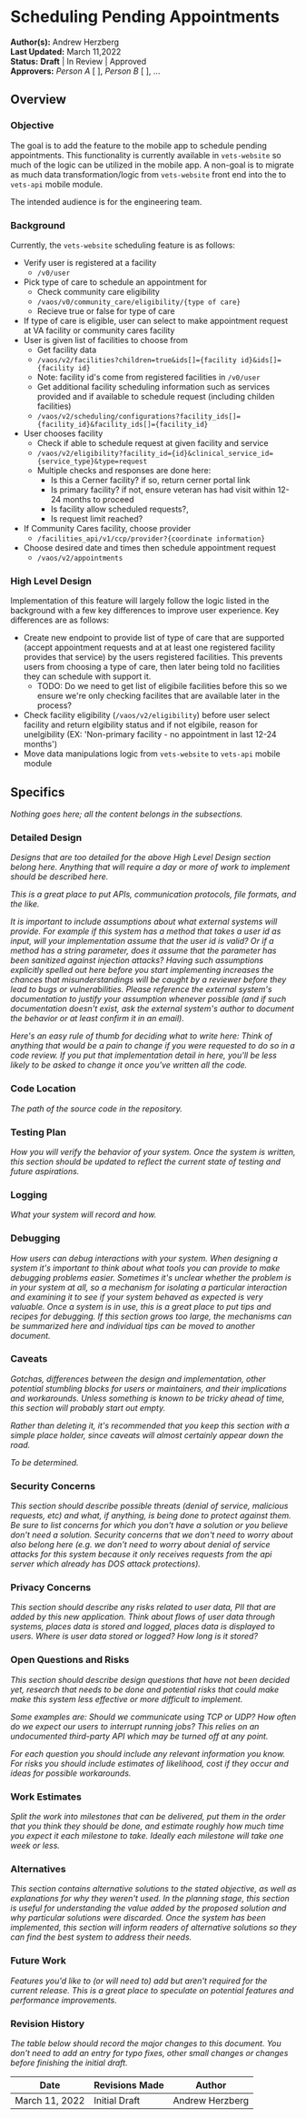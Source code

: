 # Scheduling Pending Appointments

**Author(s):** Andrew Herzberg  
**Last Updated:** March 11,2022  
**Status:** **Draft** | In Review | Approved  
**Approvers:** _Person A_ \[ \], _Person B_ \[ \], ...  

## Overview

### Objective
The goal is to add the feature to the mobile app to schedule pending appointments. This functionality is currently available in `vets-website` so much of the logic can be utilized in the mobile app. A non-goal is to migrate as much data transformation/logic from `vets-website` front end into the to `vets-api` mobile module. 

The intended audience is for the engineering team.

### Background
Currently, the `vets-website` scheduling feature is as follows:  

- Verify user is registered at a facility
   - `/v0/user`
- Pick type of care to schedule an appointment for
   - Check community care eligibility  
   - `/vaos/v0/community_care/eligibility/{type of care}`
   - Recieve true or false for type of care
- If type of care is eligible, user can select to make appointment request at VA facility or community cares facility
- User is given list of facilities to choose from
  - Get facility data 
  - `/vaos/v2/facilities?children=true&ids[]={facility id}&ids[]={facility id}`
  - Note: facility id's come from registered facilities in `/v0/user`
  - Get additional facility scheduling information such as services provided and if available to schedule request (including childen facilities)
  - `/vaos/v2/scheduling/configurations?facility_ids[]={facility_id}&facility_ids[]={facility_id}`
- User chooses facility
  - Check if able to schedule request at given facility and service 
  - `/vaos/v2/eligibility?facility_id={id}&clinical_service_id={service_type}&type=request`
  - Multiple checks and responses are done here:
      - Is this a Cerner facility? if so, return cerner portal link
      - Is primary facility? if not, ensure veteran has had visit within 12-24 months to proceed
      - Is facility allow scheduled requests?, 
      - Is request limit reached?
- If Community Cares facility, choose provider
  - `/facilities_api/v1/ccp/provider?{coordinate information}`
- Choose desired date and times then schedule appointment request
  - `/vaos/v2/appointments` 

### High Level Design
Implementation of this feature will largely follow the logic listed in the background with a few key differences to improve user experience. Key differences are as follows: 
- Create new endpoint to provide list of type of care that are supported (accept appointment requests and at at least one registered facility provides that service) by the users registered facilities. This prevents users from choosing a type of care, then later being told no facilities they can schedule with support it. 
   - TODO: Do we need to get list of eligibile facilities before this so we ensure we're only checking facilites that are available later in the process?
- Check facility eligibility (`/vaos/v2/eligibility`) before user select facility and return elgibility status and if not elgibile, reason for unelgibility (EX: 'Non-primary facility - no appointment in last 12-24 months')
- Move data manipulations logic from `vets-website` to `vets-api` mobile module 

## Specifics
_Nothing goes here; all the content belongs in the subsections._

### Detailed Design
_Designs that are too detailed for the above High Level Design section belong here. Anything that will require a day or more of work to implement should be described here._

_This is a great place to put APIs, communication protocols, file formats, and the like._

_It is important to include assumptions about what external systems will provide. For example if this system has a method that takes a user id as input, will your implementation assume that the user id is valid? Or if a method has a string parameter, does it assume that the parameter has been sanitized against injection attacks? Having such assumptions explicitly spelled out here before you start implementing increases the chances that misunderstandings will be caught by a reviewer before they lead to bugs or vulnerabilities. Please reference the external system's documentation to justify your assumption whenever possible (and if such documentation doesn't exist, ask the external system's author to document the behavior or at least confirm it in an email)._

_Here's an easy rule of thumb for deciding what to write here: Think of anything that would be a pain to change if you were requested to do so in a code review. If you put that implementation detail in here, you'll be less likely to be asked to change it once you've written all the code._

### Code Location
_The path of the source code in the repository._

### Testing Plan
_How you will verify the behavior of your system. Once the system is written, this section should be updated to reflect the current state of testing and future aspirations._

### Logging
_What your system will record and how._

### Debugging
_How users can debug interactions with your system. When designing a system it's important to think about what tools you can provide to make debugging problems easier. Sometimes it's unclear whether the problem is in your system at all, so a mechanism for isolating a particular interaction and examining it to see if your system behaved as expected is very valuable. Once a system is in use, this is a great place to put tips and recipes for debugging. If this section grows too large, the mechanisms can be summarized here and individual tips can be moved to another document._

### Caveats
_Gotchas, differences between the design and implementation, other potential stumbling blocks for users or maintainers, and their implications and workarounds. Unless something is known to be tricky ahead of time, this section will probably start out empty._

_Rather than deleting it, it's recommended that you keep this section with a simple place holder, since caveats will almost certainly appear down the road._

_To be determined._

### Security Concerns
_This section should describe possible threats (denial of service, malicious requests, etc) and what, if anything, is being done to protect against them. Be sure to list concerns for which you don't have a solution or you believe don't need a solution. Security concerns that we don't need to worry about also belong here (e.g. we don't need to worry about denial of service attacks for this system because it only receives requests from the api server which already has DOS attack protections)._

### Privacy Concerns
_This section should describe any risks related to user data, PII that are added by this new application. Think about flows of user data through systems, places data is stored and logged, places data is displayed to users. Where is user data stored or logged? How long is it stored?_

### Open Questions and Risks
_This section should describe design questions that have not been decided yet, research that needs to be done and potential risks that could make make this system less effective or more difficult to implement._

_Some examples are: Should we communicate using TCP or UDP? How often do we expect our users to interrupt running jobs? This relies on an undocumented third-party API which may be turned off at any point._

_For each question you should include any relevant information you know. For risks you should include estimates of likelihood, cost if they occur and ideas for possible workarounds._

### Work Estimates
_Split the work into milestones that can be delivered, put them in the order that you think they should be done, and estimate roughly how much time you expect it each milestone to take. Ideally each milestone will take one week or less._

### Alternatives
_This section contains alternative solutions to the stated objective, as well as explanations for why they weren't used. In the planning stage, this section is useful for understanding the value added by the proposed solution and why particular solutions were discarded. Once the system has been implemented, this section will inform readers of alternative solutions so they can find the best system to address their needs._

### Future Work
_Features you'd like to (or will need to) add but aren't required for the current release. This is a great place to speculate on potential features and performance improvements._

### Revision History
_The table below should record the major changes to this document. You don't need to add an entry for typo fixes, other small changes or changes before finishing the initial draft._

Date | Revisions Made | Author
-----|----------------|--------
March 11, 2022 | Initial Draft | Andrew Herzberg
